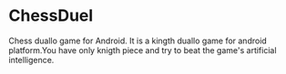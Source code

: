 ChessDuel
=========

Chess duallo game for Android.
It is a kingth duallo game for android platform.You have only knigth piece and try to beat the game's artificial intelligence.
